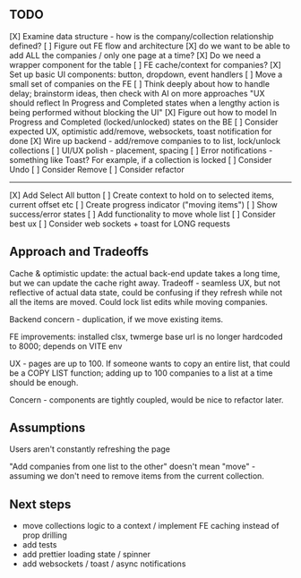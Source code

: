 ## TODO

[X] Examine data structure - how is the company/collection relationship defined?
[ ] Figure out FE flow and architecture
  [X] do we want to be able to add ALL the companies / only one page at a time?
  [X] Do we need a wrapper component for the table
  [ ] FE cache/context for companies?
[X] Set up basic UI components: button, dropdown, event handlers
[ ] Move a small set of companies on the FE
[ ] Think deeply about how to handle delay; brainstorm ideas, then check with AI on more approaches
  "UX should reflect In Progress and Completed states when a lengthy action is being performed without blocking the UI"
  [X] Figure out how to model In Progress and Completed (locked/unlocked) states on the BE
  [ ] Consider expected UX, optimistic add/remove, websockets, toast notification for done
[X] Wire up backend - add/remove companies to to list, lock/unlock collections
[ ] UI/UX polish - placement, spacing
[ ] Error notifications - something like Toast? For example, if a collection is locked
[ ] Consider Undo
[ ] Consider Remove
[ ] Consider refactor



----

[X] Add Select All button
[ ] Create context to hold on to selected items, current offset etc
[ ] Create progress indicator ("moving items")
[ ] Show success/error states
[ ] Add functionality to move whole list
[ ] Consider best ux
[ ] Consider web sockets + toast for LONG requests




## Approach and Tradeoffs

Cache & optimistic update: the actual back-end update takes a long time, but we can update the cache right away. Tradeoff - seamless UX, but not reflective of actual data state, could be confusing if they refresh while not all the items are moved. Could lock list edits while moving companies.

Backend concern - duplication, if we move existing items.

FE improvements:
installed clsx, twmerge
base url is no longer hardcoded to 8000; depends on VITE env

UX - pages are up to 100. If someone wants to copy an entire list, that could be a COPY LIST function; adding up to 100 companies to a list at a time should be enough.

Concern - components are tightly coupled, would be nice to refactor later.

## Assumptions

Users aren't constantly refreshing the page

"Add companies from one list to the other" doesn't mean "move" - assuming we don't need to remove items from the current collection.


## Next steps
* move collections logic to a context / implement FE caching instead of prop drilling
* add tests
* add prettier loading state / spinner
* add websockets / toast / async notifications
